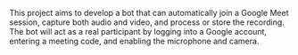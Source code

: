 This project aims to develop a bot that can automatically join a Google Meet session, capture both audio and video, and process or store the recording. The bot will act as a real participant by logging into a Google account, entering a meeting code, and enabling the microphone and camera.
